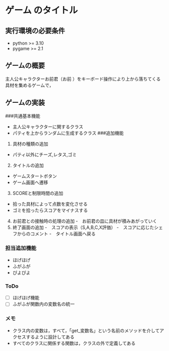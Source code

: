 # ゲーム のタイトル
## 実行環境の必要条件
* python >= 3.10
* pygame >= 2.1

## ゲームの概要
主人公キャラクターお前君（お前 ）をキーボード操作により上から落ちてくる具材を集めるゲームで，

## ゲームの実装
###共通基本機能
* 主人公キャラクターに関するクラス
* パティを上からランダムに生成するクラス
###追加機能
1. 具材の種類の追加
- パティ以外にチーズ,レタス,ゴミ
2. タイトルの追加
- ゲームスタートボタン
- ゲーム画面へ遷移
3. SCOREと制限時間の追加
-  拾った具材によって点数を変化させる
-  ゴミを拾ったらスコアをマイナスする
4. お前君との接触時の処理の追加
-　お前君の皿に具材が積みあがっていく
5. 終了画面の追加
-　スコアの表示（S,A,B,C,X評価）
-　スコアに応じたシェフからのコメント
-　タイトル画面へ戻る
### 担当追加機能
* ほげほげ
* ふがふが
* ぴよぴよ
### ToDo
- [ ] ほげほげ機能
- [ ] ふがふが関数内の変数名の統一
### メモ
* クラス内の変数は，すべて，「get_変数名」という名前のメソッドを介してアクセスするように設計してある
* すべてのクラスに関係する関数は，クラスの外で定義してある
